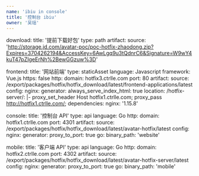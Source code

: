 ```yaml
---
name: 'ibiu in console'
title: '控制台 ibiu'
owner: '吴瑶'
---
```


download:
  title: '提前下载好包'
  type: path
  artifact:
    source: 'http://storage.jd.com/avatar-poc/poc-hotfix-zhaodong.zip?Expires=3704262194&AccessKey=6AwLgq9u3tQdnrC6&Signature=W9wY4kuT47pZIgeErNh%2BewGGzuw%3D'

frontend:
  title: '网站前端'
  type: staticAsset
  language: Javascript
  framework: Vue.js
  https: false
  http:
    domain: hotfix3.ctrlle.com
    port: 80
  artifact:
    source: /export/packages/hotfix/hotfix_download/latest/frontend-applications/latest
  config:
    nginx:
      generator:
        always_serve_index_html: true
        location:
          /hotfix-server/: |-
            proxy_set_header Host hotfix1.ctrlle.com;
            proxy_pass http://hotfix1.ctrlle.com/;
  dependencies:
    nginx: '1.15.8'

console:
  title: '控制台 API'
  type: api
  language: Go
  http:
    domain: hotfix1.ctrlle.com
    port: 4301
  artifact:
    source: /export/packages/hotfix/hotfix_download/latest/avatar-hotfix/latest
  config:
    nginx:
      generator:
        proxy_to_port: true
    go:
      binary_path: 'website'

mobile:
  title: '客户端 API'
  type: api
  language: Go
  http:
    domain: hotfix2.ctrlle.com
    port: 4302
  artifact:
    source: /export/packages/hotfix/hotfix_download/latest/avatar-hotfix-server/latest
  config:
    nginx:
      generator:
        proxy_to_port: true
    go:
      binary_path: 'mobile'
